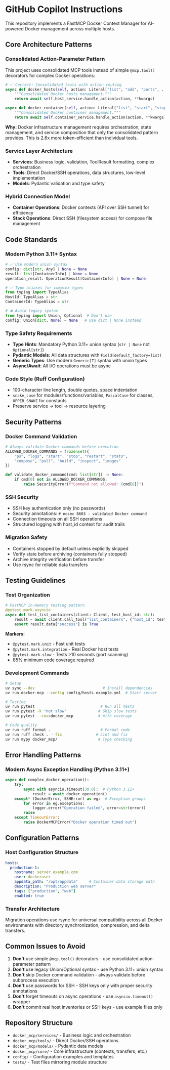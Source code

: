 # GitHub Copilot Instructions

This repository implements a FastMCP Docker Context Manager for AI-powered Docker management across multiple hosts.

## Core Architecture Patterns

### Consolidated Action-Parameter Pattern
This project uses consolidated MCP tools instead of simple `@mcp.tool()` decorators for complex Docker operations:

```python
# ✅ Correct: Consolidated tools with action routing
async def docker_hosts(self, action: Literal["list", "add", "ports", ...], **kwargs):
    """Consolidated Docker hosts management."""
    return await self.host_service.handle_action(action, **kwargs)

async def docker_container(self, action: Literal["list", "start", "stop", ...], **kwargs):
    """Consolidated Docker container management."""
    return await self.container_service.handle_action(action, **kwargs)
```

**Why:** Docker infrastructure management requires orchestration, state management, and service composition that only the consolidated pattern provides. This is 2.6x more token-efficient than individual tools.

### Service Layer Architecture
- **Services**: Business logic, validation, ToolResult formatting, complex orchestration
- **Tools**: Direct Docker/SSH operations, data structures, low-level implementation  
- **Models**: Pydantic validation and type safety

### Hybrid Connection Model
- **Container Operations**: Docker contexts (API over SSH tunnel) for efficiency
- **Stack Operations**: Direct SSH (filesystem access) for compose file management

## Code Standards

### Modern Python 3.11+ Syntax
```python
# ✅ Use modern union syntax
config: dict[str, Any] | None = None
result: list[ContainerInfo] | None = None
operation_result: OperationResult[ContainerInfo] | None = None

# ✅ Type aliases for complex types  
from typing import TypeAlias
HostId: TypeAlias = str
ContainerId: TypeAlias = str

# ❌ Avoid legacy syntax
from typing import Union, Optional  # Don't use
config: Union[dict, None] = None   # Use dict | None instead
```

### Type Safety Requirements
- **Type Hints**: Mandatory Python 3.11+ union syntax (`str | None` not `Optional[str]`)
- **Pydantic Models**: All data structures with `Field(default_factory=list)`
- **Generic Types**: Use modern `Generic[T]` syntax with union types
- **Async/Await**: All I/O operations must be async

### Code Style (Ruff Configuration)
- 100-character line length, double quotes, space indentation
- `snake_case` for modules/functions/variables, `PascalCase` for classes, `UPPER_SNAKE` for constants
- Preserve service → tool → resource layering

## Security Patterns

### Docker Command Validation
```python
# Always validate Docker commands before execution
ALLOWED_DOCKER_COMMANDS = frozenset({
    "ps", "logs", "start", "stop", "restart", "stats",
    "compose", "pull", "build", "inspect", "images"
})

def validate_docker_command(cmd: list[str]) -> None:
    if cmd[0] not in ALLOWED_DOCKER_COMMANDS:
        raise SecurityError(f"Command not allowed: {cmd[0]}")
```

### SSH Security
- SSH key authentication only (no passwords)
- Security annotations: `# nosec B603 - validated Docker command`
- Connection timeouts on all SSH operations
- Structured logging with host_id context for audit trails

### Migration Safety
- Containers stopped by default unless explicitly skipped
- Verify state before archiving (containers fully stopped)
- Archive integrity verification before transfer
- Use rsync for reliable data transfers

## Testing Guidelines

### Test Organization
```python
# FastMCP in-memory testing pattern
@pytest.mark.asyncio
async def test_list_containers(client: Client, test_host_id: str):
    result = await client.call_tool("list_containers", {"host_id": test_host_id})
    assert result.data["success"] is True
```

**Markers:**
- `@pytest.mark.unit` - Fast unit tests
- `@pytest.mark.integration` - Real Docker host tests
- `@pytest.mark.slow` - Tests >10 seconds (port scanning)
- 85% minimum code coverage required

### Development Commands
```bash
# Setup
uv sync --dev                              # Install dependencies
uv run docker-mcp --config config/hosts.example.yml  # Start server

# Testing
uv run pytest                             # Run all tests
uv run pytest -k "not slow"              # Skip slow tests
uv run pytest --cov=docker_mcp           # With coverage

# Code quality
uv run ruff format .                      # Format code
uv run ruff check . --fix               # Lint and fix
uv run mypy docker_mcp/                  # Type checking
```

## Error Handling Patterns

### Modern Async Exception Handling (Python 3.11+)
```python
async def complex_docker_operation():
    try:
        async with asyncio.timeout(30.0):  # Python 3.11+
            result = await docker_operation()
    except* (DockerError, SSHError) as eg:  # Exception groups
        for error in eg.exceptions:
            logger.error("Operation failed", error=str(error))
        raise
    except TimeoutError:
        raise DockerMCPError("Docker operation timed out")
```

## Configuration Patterns

### Host Configuration Structure
```yaml
hosts:
  production-1:
    hostname: server.example.com
    user: dockeruser
    appdata_path: "/opt/appdata"     # Container data storage path
    description: "Production web server"
    tags: ["production", "web"]
    enabled: true
```

### Transfer Architecture
Migration operations use rsync for universal compatibility across all Docker environments with directory synchronization, compression, and delta transfers.

## Common Issues to Avoid

1. **Don't** use simple `@mcp.tool()` decorators - use consolidated action-parameter pattern
2. **Don't** use legacy Union/Optional syntax - use Python 3.11+ union syntax
3. **Don't** skip Docker command validation - always validate before subprocess execution
4. **Don't** use passwords for SSH - SSH keys only with proper security annotations
5. **Don't** forget timeouts on async operations - use `asyncio.timeout()` wrapper
6. **Don't** commit real host inventories or SSH keys - use example files only

## Repository Structure
- `docker_mcp/services/` - Business logic and orchestration
- `docker_mcp/tools/` - Direct Docker/SSH operations
- `docker_mcp/models/` - Pydantic data models
- `docker_mcp/core/` - Core infrastructure (contexts, transfers, etc.)
- `config/` - Configuration examples and templates
- `tests/` - Test files mirroring module structure